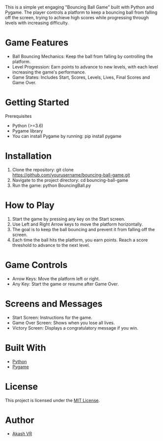 
This is a simple yet engaging "Bouncing Ball Game" built with Python and Pygame. The player controls a platform to keep a bouncing ball from falling off the screen, trying to achieve high scores while progressing through levels with increasing difficulty.

# Game Features
* Ball Bouncing Mechanics: Keep the ball from falling by controlling the platform.
* Level Progression: Earn points to advance to new levels, with each level increasing the game's performance.
* Game States: Includes Start, Scores, Levels, Lives, Final Scores and Game Over.

# Getting Started 
Prerequisites
* Python (>=3.6)
* Pygame library
* You can install Pygame by running: pip install pygame

# Installation
1. Clone the repository: git clone https://github.com/yourusername/bouncing-ball-game.git
2. Navigate to the project directory: cd bouncing-ball-game
3. Run the game: python BouncingBall.py

# How to Play
1. Start the game by pressing any key on the Start screen.
2. Use Left and Right Arrow keys to move the platform horizontally.
3. The goal is to keep the ball bouncing and prevent it from falling off the screen.
4. Each time the ball hits the platform, you earn points. Reach a score threshold to advance to the next level.

# Game Controls
* Arrow Keys: Move the platform left or right.
* Any Key: Start the game or resume after Game Over.

# Screens and Messages
* Start Screen: Instructions for the game.
* Game Over Screen: Shows when you lose all lives.
* Victory Screen: Displays a congratulatory message if you win.

# Built With
* [Python](https://en.wikipedia.org/wiki/Python_(programming_language))
* [Pygame](https://en.wikipedia.org/wiki/Pygame)

# License
This project is licensed under the [MIT License](https://opensource.org/license/MIT).

# Author
* [Akash VR](https://github.com/AkashVR07)

